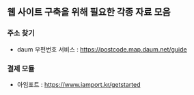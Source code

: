 ## 웹 사이트 구축을 위해 필요한 각종 자료 모음

### 주소 찾기
- daum 우편번호 서비스 : https://postcode.map.daum.net/guide

### 결제 모듈
- 아임포트 : https://www.iamport.kr/getstarted
